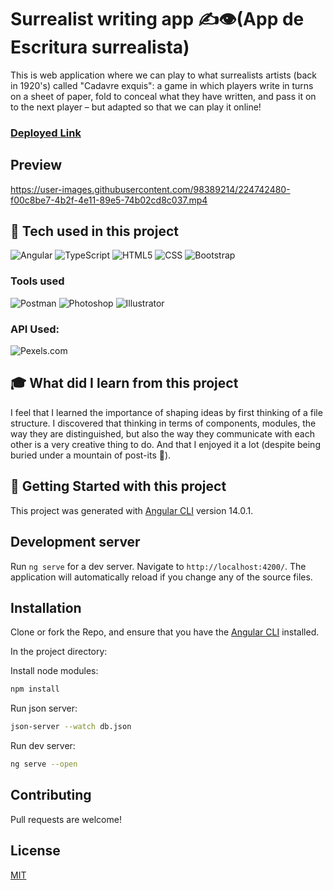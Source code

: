 # Surrealist writing app :writing_hand::eye:(App de Escritura surrealista)

This is web application where we can play to what surrealists artists (back in 1920's) called "Cadavre exquis": a game in which players write in turns on a sheet of paper, fold to conceal what they have written, and pass it on to the next player – but adapted so that we can play it online!

### [Deployed Link](https://app-escritura-demo.netlify.app/)

## **Preview**

https://user-images.githubusercontent.com/98389214/224742480-f00c8be7-4b2f-4e11-89e5-74b02cd8c037.mp4

## :wrench: **Tech used in this project**

![Angular](https://img.shields.io/badge/-Angular-C62828?style=flat-square&logo=angular)
![TypeScript](https://img.shields.io/badge/-TypeScript-black?style=flat-square&logo=typescript)
![HTML5](https://img.shields.io/badge/-HTML5-E34F26?style=flat-square&logo=html5&logoColor=white)
![CSS](https://img.shields.io/badge/-CSS3-1572B6?style=flat-square&logo=css3)
![Bootstrap](https://img.shields.io/badge/-Bootstrap-563D7C?style=flat-square&logo=bootstrap)

### Tools used
![Postman](https://img.shields.io/badge/Postman-FF6C37?style=flat-square&logo=postman&logoColor=white)
![Photoshop](https://img.shields.io/badge/Adobe%20Photoshop-blue?style=flat-square&logo=adobe%20photoshop&logoColor=white)
![Illustrator](https://img.shields.io/badge/Adobe%20Illustrator-FF9A00?style=flat-square&logo=adobe%20illustrator&logoColor=white)

### API Used: 
![Pexels.com](https://img.shields.io/badge/Pexels.com-green?style=flat-square)

## :mortar_board: **What did I learn from this project**

I feel that I learned the importance of shaping ideas by first thinking of a file structure. I discovered that thinking in terms of components, modules, the way they are distinguished, but also the way they communicate with each other is a very creative thing to do. And that I enjoyed it a lot (despite being buried under a mountain of post-its :shushing_face:).

## :seedling: **Getting Started with this project**

This project was generated with [Angular CLI](https://github.com/angular/angular-cli) version 14.0.1.

## Development server

Run `ng serve` for a dev server. Navigate to `http://localhost:4200/`. The application will automatically reload if you change any of the source files.

## Installation

Clone or fork the Repo, and ensure that you have the [Angular CLI](https://github.com/angular/angular-cli) installed.

In the project directory:

Install node modules:

```bash
npm install
```

Run json server:

```bash
json-server --watch db.json
```

Run dev server:

```bash
ng serve --open
```

## Contributing

Pull requests are welcome!

## License

[MIT](https://choosealicense.com/licenses/mit/)
